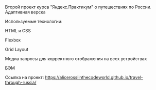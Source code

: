 Второй проект курса "Яндекс.Практикум" о путешествиях по России. Адаптивная верска

Используемые технологии:

HTML и CSS

Flexbox

Grid Layout

Медиа запросы для корректного отображения на всех устройствах

БЭМ

Ссылка на проект: https://alicerossiinthecodeworld.github.io/travel-through-russia/